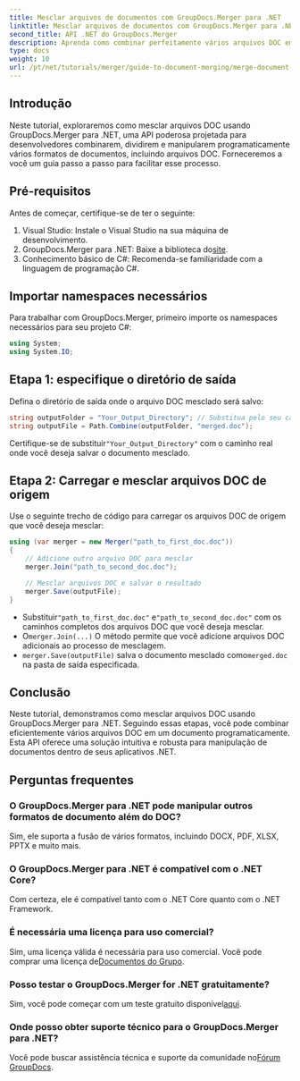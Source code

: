 ```yaml
---
title: Mesclar arquivos de documentos com GroupDocs.Merger para .NET
linktitle: Mesclar arquivos de documentos com GroupDocs.Merger para .NET
second_title: API .NET do GroupDocs.Merger
description: Aprenda como combinar perfeitamente vários arquivos DOC em um único documento usando GroupDocs.Merger para .NET. Este tutorial abrangente fornece uma abordagem clara e passo a passo, cobrindo pré-requisitos, trechos de código e FAQs.
type: docs
weight: 10
url: /pt/net/tutorials/merger/guide-to-document-merging/merge-document-files/
---
```

## Introdução

Neste tutorial, exploraremos como mesclar arquivos DOC usando GroupDocs.Merger para .NET, uma API poderosa projetada para desenvolvedores combinarem, dividirem e manipularem programaticamente vários formatos de documentos, incluindo arquivos DOC. Forneceremos a você um guia passo a passo para facilitar esse processo.

## Pré-requisitos

Antes de começar, certifique-se de ter o seguinte:

1. Visual Studio: Instale o Visual Studio na sua máquina de desenvolvimento.
2. GroupDocs.Merger para .NET: Baixe a biblioteca do[site](https://releases.groupdocs.com/merger/net/).
3. Conhecimento básico de C#: Recomenda-se familiaridade com a linguagem de programação C#.

## Importar namespaces necessários

Para trabalhar com GroupDocs.Merger, primeiro importe os namespaces necessários para seu projeto C#:

```csharp
using System;
using System.IO;
```

## Etapa 1: especifique o diretório de saída

Defina o diretório de saída onde o arquivo DOC mesclado será salvo:

```csharp
string outputFolder = "Your_Output_Directory"; // Substitua pelo seu caminho
string outputFile = Path.Combine(outputFolder, "merged.doc");
```

 Certifique-se de substituir`"Your_Output_Directory"` com o caminho real onde você deseja salvar o documento mesclado.

## Etapa 2: Carregar e mesclar arquivos DOC de origem

Use o seguinte trecho de código para carregar os arquivos DOC de origem que você deseja mesclar:

```csharp
using (var merger = new Merger("path_to_first_doc.doc"))
{
    // Adicione outro arquivo DOC para mesclar
    merger.Join("path_to_second_doc.doc");

    // Mesclar arquivos DOC e salvar o resultado
    merger.Save(outputFile);
}
```


-  Substituir`"path_to_first_doc.doc"` e`"path_to_second_doc.doc"` com os caminhos completos dos arquivos DOC que você deseja mesclar.
-  O`merger.Join(...)` O método permite que você adicione arquivos DOC adicionais ao processo de mesclagem.
- `merger.Save(outputFile)` salva o documento mesclado como`merged.doc` na pasta de saída especificada.

## Conclusão

Neste tutorial, demonstramos como mesclar arquivos DOC usando GroupDocs.Merger para .NET. Seguindo essas etapas, você pode combinar eficientemente vários arquivos DOC em um documento programaticamente. Esta API oferece uma solução intuitiva e robusta para manipulação de documentos dentro de seus aplicativos .NET.

## Perguntas frequentes

### O GroupDocs.Merger para .NET pode manipular outros formatos de documento além do DOC?

Sim, ele suporta a fusão de vários formatos, incluindo DOCX, PDF, XLSX, PPTX e muito mais.

### O GroupDocs.Merger para .NET é compatível com o .NET Core?

Com certeza, ele é compatível tanto com o .NET Core quanto com o .NET Framework.

### É necessária uma licença para uso comercial?

 Sim, uma licença válida é necessária para uso comercial. Você pode comprar uma licença de[Documentos do Grupo](https://purchase.groupdocs.com/buy).

### Posso testar o GroupDocs.Merger for .NET gratuitamente?

 Sim, você pode começar com um teste gratuito disponível[aqui](https://releases.groupdocs.com/).

### Onde posso obter suporte técnico para o GroupDocs.Merger para .NET?

 Você pode buscar assistência técnica e suporte da comunidade no[Fórum GroupDocs](https://forum.groupdocs.com/c/merger/32).